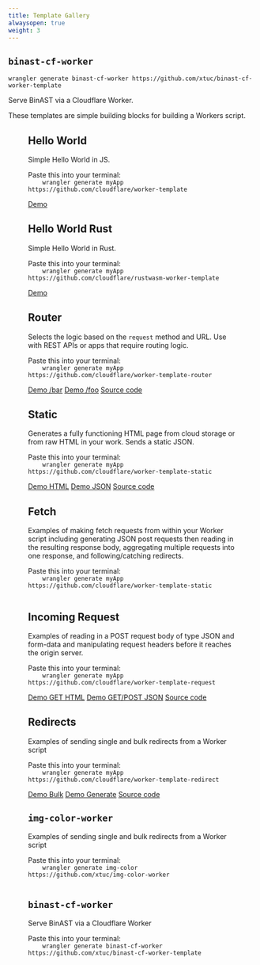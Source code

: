 ```yaml
---
title: Template Gallery
alwaysopen: true
weight: 3
---
```



## `binast-cf-worker`
```
wrangler generate binast-cf-worker https://github.com/xtuc/binast-cf-worker-template
```

Serve BinAST via a Cloudflare Worker.


<p>These templates are simple building blocks for building a Workers script.</p>

<section class="template-wrapper">
  <figure class="template-card">
  <h2>Hello World</h2>
  <p>Simple Hello World in JS.</p>
  <span>Paste this into your terminal:</span>
  <code class="copy">
    wrangler generate myApp https://github.com/cloudflare/worker-template
  </code>
  <div class="links">
    <a class="demo" href="https://cloudflareworkers.com/#6626eb50f7b53c2d42b79d1082b9bd37:https://tutorial.cloudflareworkers.com">Demo</a>
  </div>
  </figure>
  <figure class="template-card">
  <h2>Hello World Rust</h2>
  <p>Simple Hello World in Rust.</p>
  <span>Paste this into your terminal:</span>
  <code class="copy">
    wrangler generate myApp https://github.com/cloudflare/rustwasm-worker-template
  </code>
  <div class="links">
    <a class="demo" href="https://cloudflareworkers.com/#1992963c14c25bc8dc4c50f4cab740e5:https://tutorial.cloudflareworkers.com">Demo</a>
  </div>
  </figure>
  <figure class="template-card">
  <h2>Router</h2>
  <p>Selects the logic based on the <code>request</code> method and URL. Use with REST APIs or apps that require routing logic.</p>
  <span>Paste this into your terminal:</span>
  <code class="copy">
    wrangler generate myApp https://github.com/cloudflare/worker-template-router
  </code>
  <div class="links">
    <a class="demo" href="https://cloudflareworkers.com/#6cbbd3ae7d4e928da3502cb9ce11227a:https://tutorial.cloudflareworkers.com/bar">Demo /bar</a>
    <a class="demo" href="https://cloudflareworkers.com/#6cbbd3ae7d4e928da3502cb9ce11227a:https://tutorial.cloudflareworkers.com/foo">Demo /foo</a>
    <a class="source" href="https://github.com/victoriabernard92/worker-template-router/blob/master/router.js">Source code</a>
  </div>
  </figure>

  <figure class="template-card">
  <h2>Static</h2>
  <p>Generates a fully functioning HTML page from cloud storage or from raw HTML in your work. Sends a static JSON.</p>
  <span>Paste this into your terminal:</span>
  <code class="copy">
    wrangler generate myApp https://github.com/cloudflare/worker-template-static
  </code>
  <div class="links">
    <a class="demo" href="https://cloudflareworkers.com/#3160870d853b4df56a711621c7bd4ef3:https://tutorial.cloudflareworkers.com/static/html">Demo HTML</a>
    <a class="demo" href="https://cloudflareworkers.com/#3160870d853b4df56a711621c7bd4ef3:https://tutorial.cloudflareworkers.com/static/json">Demo JSON</a>
    <a class="source" href="https://github.com/victoriabernard92/worker-template-router/blob/master/router.js">Source code</a>
  </div>
  </figure>

  <figure class="template-card">
  <h2>Fetch</h2>
  <p>Examples of making fetch requests from within your Worker script including generating JSON post requests then reading in the resulting response body, aggregating multiple requests into one response, and following/catching redirects.</p>
  <span>Paste this into your terminal:</span>
  <code class="copy">
    wrangler generate myApp https://github.com/cloudflare/worker-template-static
  </code>
  </figure>
  <figure class="template-card">
  <h2>Incoming Request</h2>
  <p>Examples of reading in a POST request body of type JSON and form-data and manipulating request headers before it reaches the origin server.</p>
  <span>Paste this into your terminal:</span>
  <code class="copy">
    wrangler generate myApp https://github.com/cloudflare/worker-template-request
  </code>
  <div class="links">
    <a class="demo" href="http://workers-tooling.cf/demos/fetch/html">Demo GET HTML</a>
    <a class="demo" href="http://workers-tooling.cf/demos/fetch/json">Demo GET/POST JSON</a>
    <a class="source" href="https://github.com/victoriabernard92/worker-template-router/blob/master/router.js">Source code</a>
  </div>
  </figure>

  <figure class="template-card">
  <h2>Redirects</h2>
  <p>Examples of sending single and bulk redirects from a Worker script</p>
  <span>Paste this into your terminal:</span>
  <code class="copy">
    wrangler generate myApp https://github.com/cloudflare/worker-template-redirect
  </code>
  <div class="links">
    <a class="demo" href="https://workers-tooling.cf/demos/redirect/bulk1">Demo Bulk</a>
    <a class="demo" href="https://workers-tooling.cf/demos/redirect/generate">Demo Generate</a>
    <a class="source" href="https://github.com/victoriabernard92/worker-template-router/blob/master/router.js">Source code</a>
  </div>
  </figure>

  <figure class="template-card">
  <h2><code>img-color-worker</code></h2>
  <p>Examples of sending single and bulk redirects from a Worker script</p>
  <span>Paste this into your terminal:</span>
  <code class="copy">
    wrangler generate img-color https://github.com/xtuc/img-color-worker
  </code>
  </figure>

  <figure class="template-card">
  <h2><code>binast-cf-worker</code></h2>
  <p>Serve BinAST via a Cloudflare Worker</p>
  <span>Paste this into your terminal:</span>
  <code class="copy">
    wrangler generate binast-cf-worker https://github.com/xtuc/binast-cf-worker-template
  </code>
  </figure>
</section>

